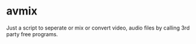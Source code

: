 # avmix
Just a script to seperate or mix or convert video, audio files by calling 3rd party free programs.
